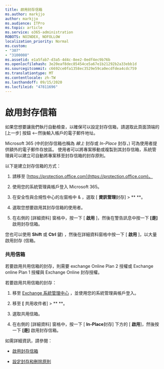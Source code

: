 ```yaml
---
title: 啟用封存信箱
ms.author: markjjo
author: markjjo
ms.audience: ITPro
ms.topic: article
ms.service: o365-administration
ROBOTS: NOINDEX, NOFOLLOW
localization_priority: Normal
ms.custom:
- "307"
- "3100008"
ms.assetid: e1a5fab7-d3a5-4d4c-8ee2-0edf4ec9b76b
ms.openlocfilehash: 3e20eaf8dec85454ce5a67e1b21292b2a33ebb1d
ms.sourcegitcommit: c6692ce0fa1358ec3529e59ca0ecdfdea4cdc759
ms.translationtype: MT
ms.contentlocale: zh-TW
ms.lasthandoff: 09/15/2020
ms.locfileid: "47811696"
---
```

# <a name="enable-an-archive-mailbox"></a>啟用封存信箱

如果您想要讓我們執行自動檢查，以確保可以設定封存信箱，請選取此頁面頂端的 [上一步] 按鈕 <--然後輸入帳戶的電子郵件地址。

Microsoft 365 (中的封存信箱也稱為 *線上* 封存或 *In-Place* 封存，) 可為使用者提供額外的電子郵件存放區。 使用者可以將專案移動或複製到其封存信箱，系統管理員可以建立可自動將專案移至封存信箱的封存原則。
  
以下是建立封存信箱的方式：
  
1. 請移至 [https://protection.office.com](https://protection.office.com)。

2. 使用您的系統管理員帳戶登入 Microsoft 365。

3. 在安全性與合規性中心的左窗格中 &amp; ，選取 [ **資訊管理**封存] \> ** **。

4. 選取您想要啟用其封存信箱的使用者。

5. 在右側的 [詳細資料] 窗格中，按一下 [ **啟用** ]，然後在警告訊息中按一下 **[是]** 啟用封存信箱。

您也可以使用 **Shift** 或 **Ctrl** 鍵) ，然後在詳細資料窗格中按一下 [ **啟用** ]，以大量啟用封存 (信箱。
  
### <a name="shared-mailboxes"></a>共用信箱

若要啟用共用信箱的封存，則需要 exchange Online Plan 2 授權或 Exchange online Plan 1 授權與 Exchange Online 封存授權。  

若要啟用共用信箱的封存：

1. 移至 [Exchange 系統管理中心](https://outlook.office365.com/ecp) ，並使用您的系統管理員帳戶登入。

2. 移至 **[** 共用收件者]  >  ** **。

3. 選取共用信箱。

4. 在右側的 [詳細資料] 窗格中，按一下 [ **In-Place**封存] 下方的 [ **啟用**]，然後按一下 **[是]** 啟用封存信箱。

如需詳細資訊，請參閱：
  
- [啟用封存信箱](https://docs.microsoft.com/microsoft-365/compliance/enable-archive-mailboxes)

- [設定封存和刪除原則](https://docs.microsoft.com//office365/securitycompliance/set-up-an-archive-and-deletion-policy-for-mailboxes)
